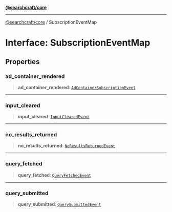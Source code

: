 [**@searchcraft/core**](/reference/sdk/core/README.md)

***

[@searchcraft/core](/reference/sdk/core/globals.md) / SubscriptionEventMap

# Interface: SubscriptionEventMap

## Properties

### ad\_container\_rendered

> **ad\_container\_rendered**: [`AdContainerSubscriptionEvent`](/reference/sdk/core/interfaces/AdContainerSubscriptionEvent.md)

***

### input\_cleared

> **input\_cleared**: [`InputClearedEvent`](/reference/sdk/core/interfaces/InputClearedEvent.md)

***

### no\_results\_returned

> **no\_results\_returned**: [`NoResultsReturnedEvent`](/reference/sdk/core/interfaces/NoResultsReturnedEvent.md)

***

### query\_fetched

> **query\_fetched**: [`QueryFetchedEvent`](/reference/sdk/core/interfaces/QueryFetchedEvent.md)

***

### query\_submitted

> **query\_submitted**: [`QuerySubmittedEvent`](/reference/sdk/core/interfaces/QuerySubmittedEvent.md)
